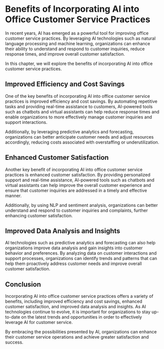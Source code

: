 Benefits of Incorporating AI into Office Customer Service Practices
==============================================================================================================================

In recent years, AI has emerged as a powerful tool for improving office customer service practices. By leveraging AI technologies such as natural language processing and machine learning, organizations can enhance their ability to understand and respond to customer inquiries, reduce response times, and improve overall customer satisfaction.

In this chapter, we will explore the benefits of incorporating AI into office customer service practices.

Improved Efficiency and Cost Savings
------------------------------------

One of the key benefits of incorporating AI into office customer service practices is improved efficiency and cost savings. By automating repetitive tasks and providing real-time assistance to customers, AI-powered tools such as chatbots and virtual assistants can help reduce response times and enable organizations to more effectively manage customer inquiries and support interactions.

Additionally, by leveraging predictive analytics and forecasting, organizations can better anticipate customer needs and adjust resources accordingly, reducing costs associated with overstaffing or underutilization.

Enhanced Customer Satisfaction
------------------------------

Another key benefit of incorporating AI into office customer service practices is enhanced customer satisfaction. By providing personalized support and real-time assistance, AI-powered tools such as chatbots and virtual assistants can help improve the overall customer experience and ensure that customer inquiries are addressed in a timely and effective manner.

Additionally, by using NLP and sentiment analysis, organizations can better understand and respond to customer inquiries and complaints, further enhancing customer satisfaction.

Improved Data Analysis and Insights
-----------------------------------

AI technologies such as predictive analytics and forecasting can also help organizations improve data analysis and gain insights into customer behavior and preferences. By analyzing data on customer interactions and support processes, organizations can identify trends and patterns that can help them proactively address customer needs and improve overall customer satisfaction.

Conclusion
----------

Incorporating AI into office customer service practices offers a variety of benefits, including improved efficiency and cost savings, enhanced customer satisfaction, and improved data analysis and insights. As AI technologies continue to evolve, it is important for organizations to stay up-to-date on the latest trends and opportunities in order to effectively leverage AI for customer service.

By embracing the possibilities presented by AI, organizations can enhance their customer service operations and achieve greater satisfaction and success.
